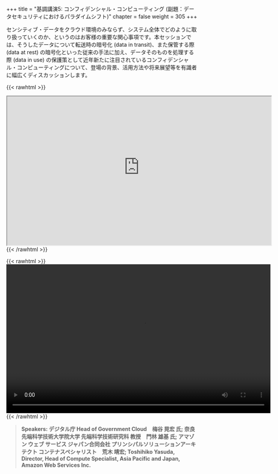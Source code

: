 +++
title = "基調講演5: コンフィデンシャル・コンピューティング (副題：データセキュリティにおけるパラダイムシフト)"
chapter = false
weight = 305
+++

センシティブ・データをクラウド環境のみならず、システム全体でどのように取り扱っていくのか、というのはお客様の重要な関心事項です。本セッションでは、そうしたデータについて転送時の暗号化 (data in transit)、また保管する際 (data at rest) の暗号化といった従来の手法に加え、データそのものを処理する際 (data in use) の保護策として近年新たに注目されているコンフィデンシャル・コンピューティングについて、登場の背景、活用方法や将来展望等を有識者に幅広くディスカッションします。

{{< rawhtml >}}
<iframe src="https://awssecurityroadshowjapan2021.s3.ap-northeast-1.amazonaws.com/OnDemandTracks/keynote_5.pdf" width="696" height="392"></iframe>
{{< /rawhtml >}}

{{< rawhtml >}}
<video width="696" height="392" controls>
  <source src="https://awssecurityroadshowjapan2021.s3.ap-northeast-1.amazonaws.com/OnDemandTracks/keynote_5.mp4" type="video/mp4">
  Your browser doesn't support video.
</video>
{{< /rawhtml >}}

>  **Speakers: デジタル庁 Head of Government Cloud　梅谷 晃宏 氏; 奈良先端科学技術大学院大学 先端科学技術研究科 教授　門林 雄基 氏; アマゾン ウェブ サービス ジャパン合同会社 プリンシパルソリューションアーキテクト コンテナスペシャリスト　荒木 靖宏; Toshihiko Yasuda, Director, Head of Compute Specialist, Asia Pacific and Japan, Amazon Web Services Inc.** 

